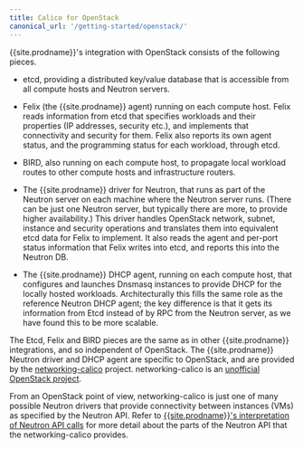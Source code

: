 ```yaml
---
title: Calico for OpenStack
canonical_url: '/getting-started/openstack/'
---
```


{{site.prodname}}'s integration with OpenStack consists of the following pieces.

- etcd, providing a distributed key/value database that is accessible from all
  compute hosts and Neutron servers.

- Felix (the {{site.prodname}} agent) running on each compute host.  Felix reads
  information from etcd that specifies workloads and their properties (IP
  addresses, security etc.), and implements that connectivity and security for
  them.  Felix also reports its own agent status, and the programming status
  for each workload, through etcd.

- BIRD, also running on each compute host, to propagate local workload routes
  to other compute hosts and infrastructure routers.

- The {{site.prodname}} driver for Neutron, that runs as part of the Neutron server on
  each machine where the Neutron server runs.  (There can be just one Neutron
  server, but typically there are more, to provide higher availability.)  This
  driver handles OpenStack network, subnet, instance and security operations
  and translates them into equivalent etcd data for Felix to implement.  It
  also reads the agent and per-port status information that Felix writes into
  etcd, and reports this into the Neutron DB.

- The {{site.prodname}} DHCP agent, running on each compute host, that configures and
  launches Dnsmasq instances to provide DHCP for the locally hosted workloads.
  Architecturally this fills the same role as the reference Neutron DHCP agent;
  the key difference is that it gets its information from Etcd instead of by
  RPC from the Neutron server, as we have found this to be more scalable.

The Etcd, Felix and BIRD pieces are the same as in other {{site.prodname}} integrations,
and so independent of OpenStack.  The {{site.prodname}} Neutron driver and DHCP agent are
specific to OpenStack, and are provided by the
[networking-calico](http://git.openstack.org/cgit/openstack/networking-calico/)
project.  networking-calico is an [unofficial OpenStack
project](http://docs.openstack.org/infra/manual/creators.html#decide-status-of-your-project).

From an OpenStack point of view, networking-calico is just one of many possible
Neutron drivers that provide connectivity between instances (VMs) as specified
by the Neutron API. Refer to [{{site.prodname}}'s interpretation of Neutron API calls](../../networking/openstack/neutron-api) for more detail about the
parts of the Neutron API that the networking-calico provides.
